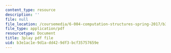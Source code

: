 ```yaml
---
content_type: resource
description: ''
file: null
file_location: /coursemedia/6-004-computation-structures-spring-2017/b3e1ac1e9d1add429df3bcf35757659e_H0xGKKpKaRE.pdf
file_type: application/pdf
resourcetype: Document
title: 3play pdf file
uid: b3e1ac1e-9d1a-dd42-9df3-bcf35757659e
---
```

